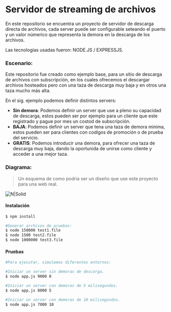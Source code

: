 # Servidor de streaming de archivos
En este repositorio se encuentra un proyecto de servidor de descarga directa de archivos, cada server puede ser configurable seteando el puerto y un valor númerico que representa la demora en la descarga de los archivos.

Las tecnologías usadas fueron: NODE.JS / EXPRESSJS.

### Escenario:
Este repositorio fue creado como ejemplo base, para un sitio de descarga de archivos con subscripción, en los cuales ofrecemos el descargar archivos hosteados pero con una taza de descarga muy baja y en otros una taza mucho más alta.

En el sig. ejemplo podemos definir distintos servers:
- **Sin demora**: Podemos definir un server que use a pleno su capacidad de descarga, estos pueden ser por ejemplo para un cliente que este registrado y pague por mes un costod de subscripción.
- **BAJA**: Podemos definir un server que tena una taza de demora minima, estos pueden ser para clientes con codígos de promoción o de prueba del servicio.
- **GRATIS**: Podemos introducir una demora, para ofrecer una taza de descarga muy baja, dando la oportunida de unirse como cliente y acceder a una mejor taza.

### Diagrama:
> Un esquema de como podria ser un diseño que use este proyecto para una web real.

![N|Solid](http://damiancipolat.com/webFiles/direct_download.png)

#### Instalación
```sh
$ npm install

#Generar archivos de pruebas:
$ node 150000 test1.file
$ node 1500 test2.file
$ node 1000000 test3.file
```

#### Pruebas
```sh
#Para ejecutar, simulemos diferentes entornos:

#Iniciar un server sin demoras de descarga.
$ node app.js 9000 0

#Iniciar un server con demoras de 5 milisegundos.
$ node app.js 8000 5

#Iniciar un server con demoras de 10 milisegundos.
$ node app.js 7000 10
```
